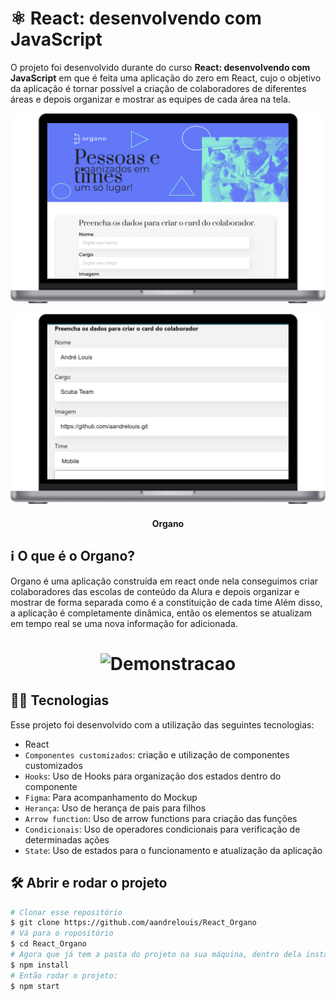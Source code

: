 # ⚛️ React: desenvolvendo com JavaScript

O projeto foi desenvolvido durante do curso **React: desenvolvendo com JavaScript** em que é feita uma aplicação do zero em React, cujo o objetivo da aplicação é tornar possível a criação de colaboradores de diferentes áreas e depois organizar e mostrar as equipes de cada área na tela.



![foto1](https://github.com/aandrelouis/React_Organo/blob/main/src/Assets/App/foto1.png)



![foto2](https://github.com/aandrelouis/React_Organo/blob/main/src/Assets/App/foto2.png)


<h4 align="center"> 
	Organo
</h4>

## :information_source: O que é o Organo?

Organo é uma aplicação construída em react onde nela conseguimos criar colaboradores das escolas de conteúdo da Alura e depois organizar e mostrar de forma separada como é a constituição de cada time Além disso, a aplicação é completamente dinâmica, então os elementos se atualizam em tempo real se uma nova informação for adicionada.

<h1 align="center">
    <img alt="Demonstracao" title="Demonstracao" src="https://github.com/aandrelouis/React_Organo/blob/main/src/Assets/App/Organo.gif" width="800px" />
</h1>


## 🧑‍💻 Tecnologias

Esse projeto foi desenvolvido com a utilização das seguintes tecnologias:
- React
- `Componentes customizados`: criação e utilização de componentes customizados
- `Hooks`: Uso de Hooks para organização dos estados dentro do componente
- `Figma`: Para acompanhamento do Mockup
- `Herança`: Uso de herança de pais para filhos 
- `Arrow function`: Uso de arrow functions para criação das funções
- `Condicionais`: Uso de operadores condicionais para verificação de determinadas ações
- `State`: Uso de estados para o funcionamento e atualização da aplicação


## 🛠️ Abrir e rodar o projeto

```bash
# Clonar esse repositório
$ git clone https://github.com/aandrelouis/React_Organo
# Vá para o ropositório
$ cd React_Organo
# Agora que já tem a pasta do projeto na sua máquina, dentro dela instale as dependências:
$ npm install
# Então rodar o projeto:
$ npm start
```